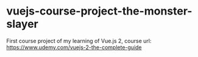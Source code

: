 # vuejs-course-project-the-monster-slayer
First course project of my learning of Vue.js 2, course url: https://www.udemy.com/vuejs-2-the-complete-guide
